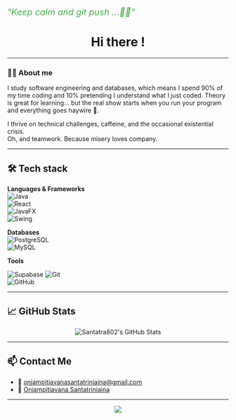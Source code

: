 <p align="left" style="font-size:20px; color:#4CAF50;">
  <em>"Keep calm and git push ...🤟🏻"</em>
</p>

<h1 align="center">Hi there !</h1>

---

### 👩‍💻 About me

I study software engineering and databases, which means I spend 90% of my time coding and 10% pretending I understand what I just coded.
Theory is great for learning… but the real show starts when you run your program and everything goes haywire 🥂.

I thrive on technical challenges, caffeine, and the occasional existential crisis.  
Oh, and teamwork. Because misery loves company.

---

## 🛠️ Tech stack

**Languages & Frameworks**  
![Java](https://img.shields.io/badge/-Java-007396?style=for-the-badge&logo=java&logoColor=white)  
![React](https://img.shields.io/badge/-React-20232A?style=for-the-badge&logo=react&logoColor=61DAFB)  
![JavaFX](https://img.shields.io/badge/-JavaFX-0095D5?style=for-the-badge&logo=java&logoColor=white)  
![Swing](https://img.shields.io/badge/-Swing-007396?style=for-the-badge&logo=java&logoColor=white)

**Databases**  
![PostgreSQL](https://img.shields.io/badge/-PostgreSQL-232F3E?style=for-the-badge&logo=postgresql&logoColor=white)  
![MySQL](https://img.shields.io/badge/-MySQL-1A1A1A?style=for-the-badge&logo=mysql&logoColor=white)  

**Tools**

![Supabase](https://img.shields.io/badge/-Supabase-0E1117?style=for-the-badge&logo=supabase&logoColor=3ECF8E)
![Git](https://img.shields.io/badge/-Git-0D1117?style=for-the-badge&logo=git&logoColor=F05032)  
![GitHub](https://img.shields.io/badge/-GitHub-1A1A1A?style=for-the-badge&logo=github&logoColor=white)

---

## 📈 GitHub Stats

<p align="center">
  <img src="https://github-readme-stats.vercel.app/api?username=Santatra802&show_icons=true&theme=tokyonight" alt="Santatra802's GitHub Stats" />
</p>

---

## 📫 Contact Me

- 💌 [onjampitiavanasantatriniaina@gmail.com](mailto:onjampitiavanasantatriniaina@gmail.com)
- 💼 [Onjampitiavana Santatriniaina](https://www.linkedin.com/in/onjampitiavana-santatriniaina)

---

<p align="center">
  <img src="https://capsule-render.vercel.app/api?type=waving&color=0E1117&height=120&section=footer"/>
</p>

